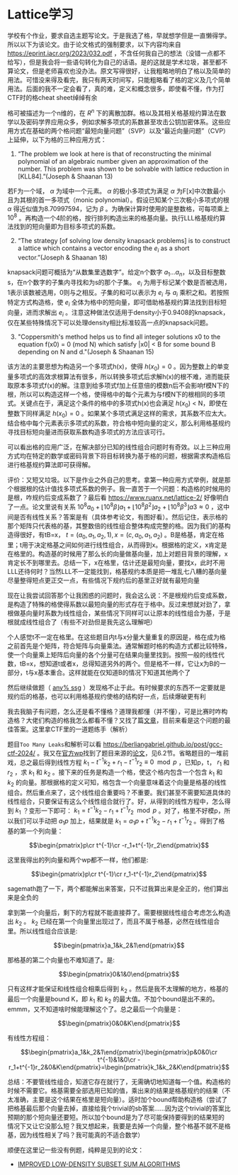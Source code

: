# Lattice学习

学校有个作业，要求自选主题写论文。于是我选了格，早就想学但是一直懒得学。所以以下为该论文。由于论文格式的强制要求，以下内容均来自 https://eprint.iacr.org/2023/032.pdf ，不含任何我自己的想法（没错一点都不给写），但是我会将一些语句转化为自己的话语。是的这就是学术垃圾，甚至都不算论文，但是老师喜欢也没办法。原文写得很好，让我粗略地明白了格以及简单的用法。可惜没来得及看完，我只有两天时间写，只能粗略看了格的定义及几个简单用法。后面的我不一定会看了，真的难，定义和概念很多，即使看不懂，作为打CTF时的格cheat sheet绰绰有余

格可被描述为一个n维的，在 $R^n$ 下的离散加群。格以及其相关格基规约算法在数学以及密码学界应用众多，例如求解多项式的系数甚至攻击公钥加密体系。这些应用方式在基础的两个格问题“最短向量问题”（SVP）以及“最近向量问题”（CVP）上延伸，以下为格的三种应用方式：

1. “The problem we look at here is that of reconstructing the minimal polynomial of an algebraic number given an approximation of the number. This problem was shown to be solvable with lattice reduction in [KLL84].”(Joseph & Shaanan 13)

若F为一个域， $\alpha$ 为域中一个元素。 $\alpha$ 的极小多项式为满足 $\alpha$ 为F[x]中次数最小且为其根的首一多项式（monic polynomial）。假设已知某个三次极小多项式的根 $\alpha$ 得近似值为8.70997594，记为 $\beta$ 。为确保计算时使用的是整数格，可每项乘上 $10^8$ 。再构造一个4阶的格，按行排列构造出来的格基向量。执行LLL格基规约算法找到的短向量即为目标多项式的系数。

2. “The strategy [of solving low density knapsack problems] is to construct a lattice which contains a vector encoding the $e_i$ as a short vector.”(Joseph & Shaanan 18)

knapsack问题可概括为“从数集里选数字”。给定n个数字 $a_1...a_n$，以及目标整数s，在n个数字的子集内寻找和为s的那个子集。 $e_i$ 为用于标记某个数是否被选用，1表示该数被选用，0则与之相反。子集的和可以表示为 $e_i$ 与 $a_i$ 乘积之和。若按照特定方式构造格，使 $e_i$ 全体为格中的短向量，即可借助格基规约算法找到目标短向量，进而求解出 $e_i$ 。注意这种做法仅适用于density小于0.9408的knapsack，仅在某些特殊情况下可以处理density相比标准较高一点的knapsack问题。

3. "Coppersmith's method helps us to find all integer solutions x0 to the equation f(x0) = 0 (mod N) which satisfy |x0| < B for some bound B depending on N and d."(Joseph & Shaanan 15)

该方法的主要思想为构造另一个多项式h(x)，使得 $h(x_0)=0$ 。因为整数上的单变量多项式的高效求根算法有很多，所以转换多项式后求解h(x)的根不难，进而能获取原本多项式f(x)的解。注意到给多项式f加上任意倍的模数n后不会影响f模N下的根，所以可以构造这样一个格，使得格中的每个元素为与f模N下的根相同的多项式。关键点在于，满足这个条件的格中的多项式h(x)也会满足 $h(x_0)$ < N，即使在整数下同样满足 $h(x_0)=0$ 。如果某个多项式满足这样的需求，其系数不应太大。结合格中每个元素表示多项式的系数，符合格中短向量的定义，那么利用格基规约寻找目标短向量进而获取系数构造多项式的方法应该可行。

可以看出格的应用广泛，在解决部分已知的线性组合问题时有奇效。以上三种应用方式均在特定的数学或密码背景下将目标转换为基于格的问题，根据需求构造格后进行格基规约算法即可获得解。

评价：又短又垃圾。以下是作业之外自己的思考。拿第一种应用方式举例，就是那个根据根的估计值找多项式系数的例子。我一直苦于一个问题：构造格的时候用的是根，咋规约后变成系数了？最后看 https://www.ruanx.net/lattice-2/ 好像明白了一点。论文里说有关系 $10^8a_0 + ⌊10^8\beta⌋a_1 + ⌊10^8\beta^2⌋a_2 + ⌊10^8\beta^3⌋a3\approx 0$ ，这中间是否有线性关系？答案是有（具体参考论文，有图好看）。然后记住，表示格的那个矩阵只代表格的基，其整数倍的线性组合整体构成完整的格。因为我们的基构造得很好，有tB=x， $t=(a_0,a_1,a_2,1),x=(c,a_0,a_1,a_2)$ 。B是格基，肯定在格里；t用于决定格基之间如何进行线性组合，从而得到x。根据格的定义，x肯定是在格里的。构造基的时候用了那么长的向量做基向量，加上对题目背景的理解，x肯定长不到哪里去。总结一下，x在格里，估计还是最短向量，要找x，此时不用LLL还待何时？当然LLL不一定能找到，格基规约本质是把一堆乱七八糟的基向量尽量整得短点更正交一点，有些情况下规约后的基里正好就有最短向量

现在让我尝试回答那个让我困惑的问题时，我会这么说：不是根规约后变成系数，是构造了特殊的格使得系数以最短向量的形式存在于格中。反过来想就对劲了，拿根做基向量时系数为线性组合，某些情况下同样可以让原本的线性组合为基，于是根就成线性组合了（有些不对劲但是我先这么理解吧）

个人感觉t不一定在格里。在这些题目内t与x分量大量重复的原因是，格在成为格之前首先是个矩阵，符合矩阵与向量乘法。通常解题时格的构造方式都比较特殊，使一个向量乘上矩阵后向量的各个分量可在结果向量里找到。按照一般的线性代数，tB=x，想知道t或者x，总得知道另外的两个。但是格不一样，它让x为B的一部分，t与x基本重合。这样就能在仅知道B的情况下知道其他两个了

然后继续做题（ [any% ssg](https://github.com/AVDestroyer/CTF-Writeups/tree/main/lactf2024/any-percent-ssg) ）发现格不止于此。有时候要求的东西不一定要就是规约后的格基，也可以利用格基规约使格的结构好一点，后续爆破更有利

我去我脑子有问题，怎么还是看不懂格？道理我都懂（并不懂），可是比赛时咋构造格？大佬们构造的格我怎么都看不懂？又找了篇[文章](https://tover.xyz/p/LLL-attack-equation/#%E6%A0%BC%E6%94%BB%E5%87%BB%E5%BA%94%E7%94%A8)，目前来看是这个问题的最佳答案。这里拿CTF里的一道题练手（解析）

题目`Too Many Leaks`和解析可以看 https://berliangabriel.github.io/post/gcc-ctf-2024/ 。我又在[官方wp](https://github.com/GCC-ENSIBS/GCC-CTF-2024/tree/main/Crypto/Too_many_leaks)找到了题目来源的[论文](https://eprint.iacr.org/2020/1506.pdf)，见6.2节。省略题目的一堆前戏，总之最后得到线性方程 $k_1 − t^{−1}k_2 + r_1 − t^{−1}r_2\equiv 0 \mod p$ ，已知p，t， $r_1$ 和 $r_2$ ，求 $k_1$ 和 $k_2$ 。接下来的任务是构造一个格，使这个格内包含一个包含 $k_1$ 和 $k_2$ 的向量。那根据格的定义可知，格包含一个向量意味着这个向量是格基的线性组合。然后重点来了，这个线性组合重要吗？不重要。我们甚至不需要知道具体的线性组合，只要保证有这么个线性组合就行了。好，从得到的线性方程中，怎么得到 $k_1$ ？变形一下即可： $k_1=t^{-1}k_2-r_1+t^{-1}r_2\mod p$ 。对了，格里不好模p，所以我们可以手动把 $a_1p$ 加上，结果就是 $k_1=a_1p+t^{-1}k_2-r_1+t^{-1}r_2$ 。得到了格基的第一个列向量：

$$\begin{pmatrix}p\cr t^{-1}\cr -r_1+t^{-1}r_2\end{pmatrix}$$

这里我得出的列向量和两个wp都不一样，他们都是:

$$\begin{pmatrix}p\cr t^{-1}\cr r_1-t^{-1}r_2\end{pmatrix}$$

sagemath跑了一下，两个都能解出来答案，只不过我算出来是全正的，他们算出来是全负的

拿到第一个向量后，剩下的方程就不能直接莽了。需要根据线性组合考虑怎么构造出 $k_2$ 。 $k_2$ 已经在第一个向量里出现过了，而且不属于格基，必然在线性组合里。所以线性组合应该是:

$$\begin{pmatrix}a_1&k_2&1\end{pmatrix}$$

那格基的第二个向量也不难知道了。是:

$$\begin{pmatrix}0&1&0\end{pmatrix}$$

只有这样才能保证和线性组合相乘后得到 $k_2$ 。然后是我不太理解的地方，格基的最后一个向量是bound K，即 $k_1$ 和 $k_2$ 的最大值。不加个bound是出不来的。emmm，又不知道啥时候能理解这个了。总之最后一个向量是：

$$\begin{pmatrix}0&0&K\end{pmatrix}$$

有线性方程组：

$$\begin{pmatrix}a_1&k_2&1\end{pmatrix}\begin{pmatrix}p&0&0\cr t^{-1}&1&0\cr -r_1+t^{-1}r_2&0&K\end{pmatrix}=\begin{pmatrix}k_1&k_2&K\end{pmatrix}$$

总结：不要管线性组合，知道它存在就行了，无需确切地知道每一个值。构造格的时候不需要它。格基需要全部选用已知的值，乘出来的结果是格基规约的结果（不太准确，主要是这个结果在格里是短向量）。适时加个bound帮助构造格（尝试了把格基最后那个向量去掉，直接给我个trivial的sb答案……因为这个trivial的答案比预期的那个短向量还要短。所以加个bound是为了尽可能保持要得到的结果短的情况下又让它没那么短？我又想起来，我要是去掉一个向量，整个格基不就不是格基，因为线性相关了吗？我可能真的不适合数学）

顺便在这里记一些没有例题，纯粹是见到的论文：
- [IMPROVED LOW-DENSITY SUBSET SUM ALGORITHMS](https://www.di.ens.fr/~fouque/ens-rennes/sac-LLL.pdf)